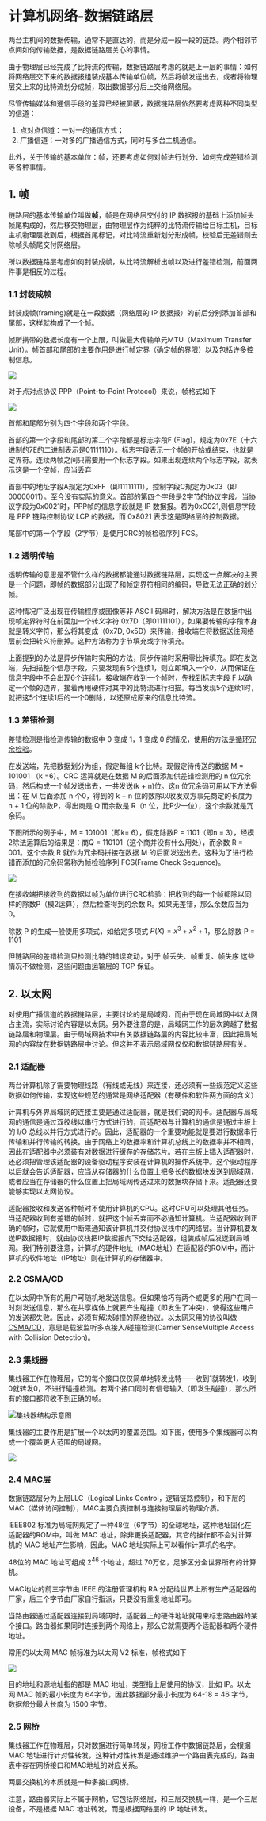 # 计算机网络-数据链路层


两台主机间的数据传输，通常不是直达的，而是分成一段一段的链路。两个相邻节点间如何传输数据，是数据链路层关心的事情。

<!--more-->

由于物理层已经完成了比特流的传输，数据链路层考虑的就是上一层的事情：如何将网络层交下来的数据报组装成基本传输单位帧，然后将帧发送出去，或者将物理层交上来的比特流划分成帧，取出数据部分后上交给网络层。

尽管传输媒体和通信手段的差异已经被屏蔽，数据链路层依然要考虑两种不同类型的信道：

1. 点对点信道：一对一的通信方式；
2. 广播信道：一对多的广播通信方式，同时与多台主机通信。

此外，关于传输的基本单位：帧，还要考虑如何对帧进行划分、如何完成差错检测等各种事情。

## 1. 帧

链路层的基本传输单位叫做**帧**，帧是在网络层交付的 IP 数据报的基础上添加帧头帧尾构成的，然后移交物理层，由物理层作为纯粹的比特流传输给目标主机，目标主机物理层收到后，根据首尾标记，对比特流重新划分形成帧，校验后无差错则去除帧头帧尾交付网络层。

所以数据链路层考虑如何封装成帧，从比特流解析出帧以及进行差错检测，前面两件事是相反的过程。

### 1.1 封装成帧

封装成帧(framing)就是在一段数据（网络层的 IP 数据报）的前后分别添加首部和尾部，这样就构成了一个帧。

帧所携带的数据长度有一个上限，叫做最大传输单元MTU（Maximum Transfer Unit）。帧首部和尾部的主要作用是进行帧定界（确定帧的界限）以及包括许多控制信息。

![](https://picped-1301226557.cos.ap-beijing.myqcloud.com/epub_655484_87.jpg)

对于点对点协议 PPP（Point-to-Point Protocol）来说，帧格式如下

![](https://picped-1301226557.cos.ap-beijing.myqcloud.com/epub_655484_98.jfif)

首部和尾部分别为四个字段和两个字段。

首部的第一个字段和尾部的第二个字段都是标志字段F (Flag)，规定为0x7E（十六进制的7E的二进制表示是01111110）。标志字段表示一个帧的开始或结束，也就是定界符。连续两帧之间只需要用一个标志字段。如果出现连续两个标志字段，就表示这是一个空帧，应当丢弃

首部中的地址字段A规定为0xFF（即11111111），控制字段C规定为0x03（即00000011）。至今没有实际的意义。首部的第四个字段是2字节的协议字段。当协议字段为0x0021时，PPP帧的信息字段就是 IP 数据报。若为0xC021,则信息字段是 PPP 链路控制协议 LCP 的数据，而 0x8021 表示这是网络层的控制数据。

尾部中的第一个字段（2字节）是使用CRC的帧检验序列 FCS。

### 1.2 透明传输

透明传输的意思是不管什么样的数据都能通过数据链路层，实现这一点解决的主要是一个问题，即帧的数据部分出现了和帧定界符相同的编码，导致无法正确的划分帧。

这种情况广泛出现在传输程序或图像等非 ASCII 码串时，解决方法是在数据中出现帧定界符时在前面加一个转义字符 0x7D（即01111101），如果要传输的字段本身就是转义字符，那么将其变成（0x7D, 0x5D）来传输，接收端在将数据送往网络层前会把转义符删掉。这种方法称为字节填充或字符填充。

上面提到的办法是异步传输时实用的方法，同步传输时采用零比特填充。即在发送端，先扫描整个信息字段，只要发现有5个连续1，则立即填入一个0，从而保证在信息字段中不会出现6个连续1。接收端在收到一个帧时，先找到标志字段 F 以确定一个帧的边界，接着再用硬件对其中的比特流进行扫描。每当发现5个连续1时，就把这5个连续1后的一个0删除，以还原成原来的信息比特流。

### 1.3 差错检测

差错检测是指检测传输的数据中 0 变成 1，1 变成 0 的情况，使用的方法是[循环冗余检验](https://baike.baidu.com/item/CRC/1453359)。

在发送端，先把数据划分为组，假定每组 k个比特。现假定待传送的数据 M = 101001 （k =6）。CRC 运算就是在数据 M 的后面添加供差错检测用的 n 位冗余码，然后构成一个帧发送出去，一共发送(k + n)位。这n 位冗余码可用以下方法得出：在 M 后面添加 n 个0，得到的 k + n 位的数除以收发双方事先商定的长度为 n + 1 位的除数P，得出商是 Q 而余数是 R（n 位，比P少一位），这个余数就是冗余码。

下图所示的例子中，M = 101001（即k= 6），假定除数P = 1101（即n = 3），经模2除法运算后的结果是：商Q = 110101（这个商并没有什么用处），而余数 R = 001。这个余数 R 就作为冗余码拼接在数据 M 的后面发送出去。这种为了进行检错而添加的冗余码常称为帧检验序列 FCS(Frame Check Sequence)。

![](https://picped-1301226557.cos.ap-beijing.myqcloud.com/epub_655484_93.jfif)



在接收端把接收到的数据以帧为单位进行CRC检验：把收到的每一个帧都除以同样的除数P（模2运算），然后检查得到的余数 R。如果无差错，那么余数应当为 0。

除数 P 的生成一般使用多项式，如给定多项式 $P(X) = x^3 + x^2 +1$，那么除数 P = 1101

但链路层的差错检测只检测比特的错误变动，对于 帧丢失、帧重复、帧失序 这些情况不做检测，这些问题由运输层的 TCP 保证。

## 2. 以太网

对使用广播信道的数据链路层，主要讨论的是局域网，而由于现在局域网中以太网占主流，实际讨论内容是以太网。另外要注意的是，局域网工作的层次跨越了数据链路层和物理层。由于局域网技术中有关数据链路层的内容比较丰富，因此把局域网的内容放在数据链路层中讨论。但这并不表示局域网仅仅和数据链路层有关。

### 2.1 适配器

两台计算机除了需要物理线路（有线或无线）来连接，还必须有一些规范定义这些数据如何传输，实现这些规范的通常是网络适配器（有硬件和软件两方面的含义）

计算机与外界局域网的连接主要是通过适配器，就是我们说的网卡。适配器与局域网的通信是通过双绞线以串行方式进行的，而适配器与计算机的通信是通过主板上的 I/O 总线以并行方式进行的。因此，适配器的一个重要功能就是要进行数据串行传输和并行传输的转换。由于网络上的数据率和计算机总线上的数据率并不相同，因此在适配器中必须装有对数据进行缓存的存储芯片。若在主板上插入适配器时，还必须把管理该适配器的设备驱动程序安装在计算机的操作系统中。这个驱动程序以后就会告诉适配器，应当从存储器的什么位置上把多长的数据块发送到局域网，或者应当在存储器的什么位置上把局域网传送过来的数据块存储下来。适配器还要能够实现以太网协议。

适配器接收和发送各种帧时不使用计算机的CPU。这时CPU可以处理其他任务。当适配器收到有差错的帧时，就把这个帧丢弃而不必通知计算机。当适配器收到正确的帧时，它就使用中断来通知该计算机并交付协议栈中的网络层。当计算机要发送IP数据报时，就由协议栈把IP数据报向下交给适配器，组装成帧后发送到局域网。我们特别要注意，计算机的硬件地址（MAC地址）在适配器的ROM中，而计算机的软件地址（IP地址）则在计算机的存储器中。

### 2.2 CSMA/CD

在以太网中所有的用户可随机地发送信息。但如果恰巧有两个或更多的用户在同一时刻发送信息，那么在共享媒体上就要产生碰撞（即发生了冲突），使得这些用户的发送都失败。因此，必须有解决碰撞的网络协议。以太网采用的协议叫做 [CSMA/CD](https://baike.baidu.com/item/CSMA%2FCD)，意思是载波监听多点接入/碰撞检测(Carrier SenseMultiple Access with Collision Detection)。

### 2.3 集线器

集线器工作在物理层，它的每个接口仅仅简单地转发比特——收到1就转发1，收到0就转发0，不进行碰撞检测。若两个接口同时有信号输入（即发生碰撞），那么所有的接口都将收不到正确的帧。

![集线器结构示意图](https://picped-1301226557.cos.ap-beijing.myqcloud.com/epub_655484_112.jpg)

集线器的主要作用是扩展一个以太网的覆盖范围。如下图，使用多个集线器可以构成一个覆盖更大范围的局域网。

![](https://picped-1301226557.cos.ap-beijing.myqcloud.com/epub_655484_121.jpg)

### 2.4 MAC层

数据链路层分为上层LLC（Logical Links Control，逻辑链路控制），和下层的MAC（媒体访问控制），MAC主要负责控制与连接物理层的物理介质。

IEEE802 标准为局域网规定了一种48位（6字节）的全球地址，这种地址固化在适配器的ROM中，叫做 MAC 地址，除非更换适配器，其它的操作都不会对计算机的 MAC 地址产生影响，因此，MAC 地址实际上可以看作计算机的名字。

48位的 MAC 地址可组成 $2^{46}$ 个地址，超过 70万亿，足够区分全世界所有的计算机。

MAC地址的前三字节由 IEEE 的注册管理机构 RA 分配给世界上所有生产适配器的厂家，后三个字节由厂家自行指派，只要没有重复地址即可。

当路由器通过适配器连接到局域网时，适配器上的硬件地址就用来标志路由器的某个接口。路由器如果同时连接到两个网络上，那么它就需要两个适配器和两个硬件地址。

常用的以太网 MAC 帧标准为以太网 V2 标准，帧格式如下

![](https://picped-1301226557.cos.ap-beijing.myqcloud.com/epub_655484_119.jpg)

目的地址和源地址指的都是 MAC 地址，类型指上层使用的协议，比如 IP。以太网 MAC 帧的最小长度为 64字节，因此数据部分最小长度为 64-18 = 46 字节，数据部分最大长度为 1500 字节。

### 2.5 网桥

集线器工作在物理层，只对数据进行简单转发，网桥工作中数据链路层，会根据 MAC 地址进行针对性转发，这种针对性转发是通过维护一个路由表完成的，路由表中存在网桥接口和MAC地址的对应关系。

两层交换机的本质就是一种多接口网桥。

注意，路由器实际上不属于网桥，它包括网络层，和三层交换机一样，是一个三层设备，不是根据 MAC 地址转发，而是根据网络层的 IP 地址转发。
